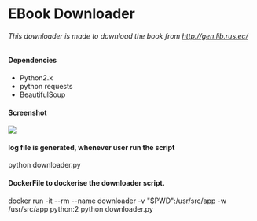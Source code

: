 # EBook Downloader

###### This downloader is made to download the book from http://gen.lib.rus.ec/

#### Dependencies

- Python2.x
- python requests
- BeautifulSoup

#### Screenshot

<img src='s1.gif'></img>


#### log file is generated, whenever user run the script
python downloader.py


#### DockerFile to dockerise the downloader script.
docker run -it --rm --name downloader -v "$PWD":/usr/src/app -w /usr/src/app python:2 python downloader.py